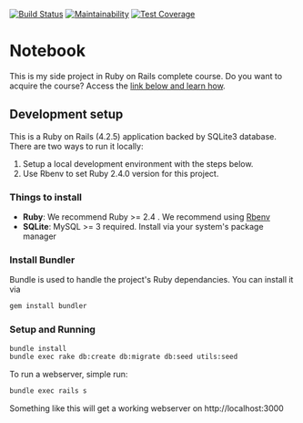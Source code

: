 
[![Build Status](https://travis-ci.com/notebook/website.svg?branch=master)](https://travis-ci.com/nelsonmfinda/notebook)
[![Maintainability](https://api.codeclimate.com/v1/badges/a287df685c8499df632e/maintainability)](https://codeclimate.com/github/nelsonmfinda/notebook/maintainability)
[![Test Coverage](https://api.codeclimate.com/v1/badges/a287df685c8499df632e/test_coverage)](https://codeclimate.com/github/nelsonmfinda/notebook/test_coverage)

# Notebook

This is my side project in Ruby on Rails complete course. 
Do you want to acquire the course? Access the [link below and learn how](https://www.udemy.com/rubyonrails/).

## Development setup

This is a Ruby on Rails (4.2.5) application backed by SQLite3 database. There are two ways to run it locally:
1) Setup a local development environment with the steps below.
2) Use Rbenv to set Ruby 2.4.0 version for this project.

### Things to install

- **Ruby**: We recommend Ruby >= 2.4 . We recommend using [Rbenv](http://rvm.io/)
- **SQLite**: MySQL >= 3 required. Install via your system's package manager

### Install Bundler

Bundle is used to handle the project's Ruby dependancies. You can install it via
```bash
gem install bundler
```
### Setup and Running

```bash
bundle install
bundle exec rake db:create db:migrate db:seed utils:seed
```

To run a webserver, simple run:
```bash
bundle exec rails s
```

Something like this will get a working webserver on http://localhost:3000

